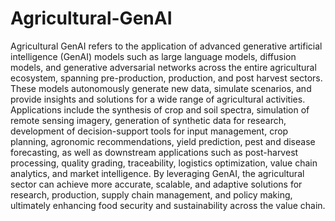 # Agricultural-GenAI

Agricultural GenAI refers to the application of advanced generative artificial intelligence (GenAI) models such as large language models, diffusion models, and generative adversarial networks across the entire agricultural ecosystem, spanning pre-production, production, and post harvest sectors. These models autonomously generate new data, simulate scenarios, and provide insights and solutions for a wide range of agricultural activities. Applications include the synthesis of crop and soil spectra, simulation of remote sensing imagery, generation of synthetic data for research, development of decision-support tools for input management, crop planning, agronomic recommendations, yield prediction, pest and disease forecasting, as well as downstream applications such as post-harvest processing, quality grading, traceability, logistics optimization, value chain analytics, and market intelligence. By leveraging GenAI, the agricultural sector can achieve more accurate, scalable, and adaptive solutions for research, production, supply chain management, and policy making, ultimately enhancing food security and sustainability across the value chain.

  
